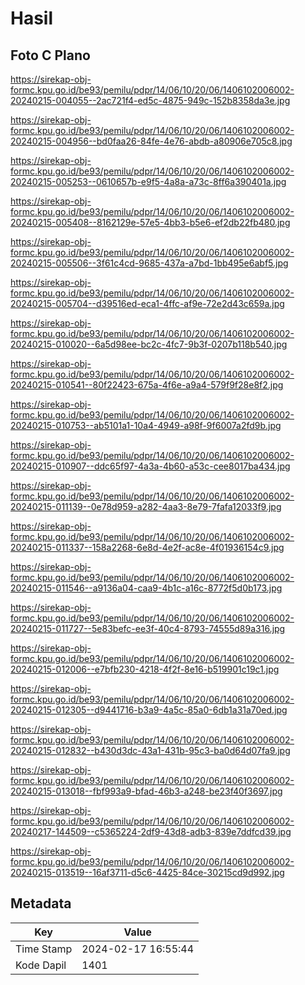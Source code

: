 # Hasil

## Foto C Plano

https://sirekap-obj-formc.kpu.go.id/be93/pemilu/pdpr/14/06/10/20/06/1406102006002-20240215-004055--2ac721f4-ed5c-4875-949c-152b8358da3e.jpg

https://sirekap-obj-formc.kpu.go.id/be93/pemilu/pdpr/14/06/10/20/06/1406102006002-20240215-004956--bd0faa26-84fe-4e76-abdb-a80906e705c8.jpg

https://sirekap-obj-formc.kpu.go.id/be93/pemilu/pdpr/14/06/10/20/06/1406102006002-20240215-005253--0610657b-e9f5-4a8a-a73c-8ff6a390401a.jpg

https://sirekap-obj-formc.kpu.go.id/be93/pemilu/pdpr/14/06/10/20/06/1406102006002-20240215-005408--8162129e-57e5-4bb3-b5e6-ef2db22fb480.jpg

https://sirekap-obj-formc.kpu.go.id/be93/pemilu/pdpr/14/06/10/20/06/1406102006002-20240215-005506--3f61c4cd-9685-437a-a7bd-1bb495e6abf5.jpg

https://sirekap-obj-formc.kpu.go.id/be93/pemilu/pdpr/14/06/10/20/06/1406102006002-20240215-005704--d39516ed-eca1-4ffc-af9e-72e2d43c659a.jpg

https://sirekap-obj-formc.kpu.go.id/be93/pemilu/pdpr/14/06/10/20/06/1406102006002-20240215-010020--6a5d98ee-bc2c-4fc7-9b3f-0207b118b540.jpg

https://sirekap-obj-formc.kpu.go.id/be93/pemilu/pdpr/14/06/10/20/06/1406102006002-20240215-010541--80f22423-675a-4f6e-a9a4-579f9f28e8f2.jpg

https://sirekap-obj-formc.kpu.go.id/be93/pemilu/pdpr/14/06/10/20/06/1406102006002-20240215-010753--ab5101a1-10a4-4949-a98f-9f6007a2fd9b.jpg

https://sirekap-obj-formc.kpu.go.id/be93/pemilu/pdpr/14/06/10/20/06/1406102006002-20240215-010907--ddc65f97-4a3a-4b60-a53c-cee8017ba434.jpg

https://sirekap-obj-formc.kpu.go.id/be93/pemilu/pdpr/14/06/10/20/06/1406102006002-20240215-011139--0e78d959-a282-4aa3-8e79-7fafa12033f9.jpg

https://sirekap-obj-formc.kpu.go.id/be93/pemilu/pdpr/14/06/10/20/06/1406102006002-20240215-011337--158a2268-6e8d-4e2f-ac8e-4f01936154c9.jpg

https://sirekap-obj-formc.kpu.go.id/be93/pemilu/pdpr/14/06/10/20/06/1406102006002-20240215-011546--a9136a04-caa9-4b1c-a16c-8772f5d0b173.jpg

https://sirekap-obj-formc.kpu.go.id/be93/pemilu/pdpr/14/06/10/20/06/1406102006002-20240215-011727--5e83befc-ee3f-40c4-8793-74555d89a316.jpg

https://sirekap-obj-formc.kpu.go.id/be93/pemilu/pdpr/14/06/10/20/06/1406102006002-20240215-012006--e7bfb230-4218-4f2f-8e16-b519901c19c1.jpg

https://sirekap-obj-formc.kpu.go.id/be93/pemilu/pdpr/14/06/10/20/06/1406102006002-20240215-012305--d9441716-b3a9-4a5c-85a0-6db1a31a70ed.jpg

https://sirekap-obj-formc.kpu.go.id/be93/pemilu/pdpr/14/06/10/20/06/1406102006002-20240215-012832--b430d3dc-43a1-431b-95c3-ba0d64d07fa9.jpg

https://sirekap-obj-formc.kpu.go.id/be93/pemilu/pdpr/14/06/10/20/06/1406102006002-20240215-013018--fbf993a9-bfad-46b3-a248-be23f40f3697.jpg

https://sirekap-obj-formc.kpu.go.id/be93/pemilu/pdpr/14/06/10/20/06/1406102006002-20240217-144509--c5365224-2df9-43d8-adb3-839e7ddfcd39.jpg

https://sirekap-obj-formc.kpu.go.id/be93/pemilu/pdpr/14/06/10/20/06/1406102006002-20240215-013519--16af3711-d5c6-4425-84ce-30215cd9d992.jpg


## Metadata

| Key        | Value               |
| ---------- | ------------------- |
| Time Stamp | 2024-02-17 16:55:44 |
| Kode Dapil | 1401                |



